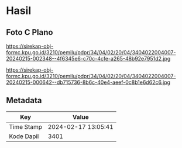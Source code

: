 # Hasil

## Foto C Plano

https://sirekap-obj-formc.kpu.go.id/3210/pemilu/pdpr/34/04/02/20/04/3404022004007-20240215-002348--4f6345e6-c70c-4cfe-a265-48b92e7951d2.jpg

https://sirekap-obj-formc.kpu.go.id/3210/pemilu/pdpr/34/04/02/20/04/3404022004007-20240215-000642--db715736-8b6c-40e4-aeef-0c8b1e6d62c6.jpg


## Metadata

| Key        | Value               |
| ---------- | ------------------- |
| Time Stamp | 2024-02-17 13:05:41 |
| Kode Dapil | 3401                |



